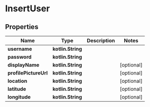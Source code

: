 
# InsertUser

## Properties
| Name | Type | Description | Notes |
| ------------ | ------------- | ------------- | ------------- |
| **username** | **kotlin.String** |  |  |
| **password** | **kotlin.String** |  |  |
| **displayName** | **kotlin.String** |  |  [optional] |
| **profilePictureUrl** | **kotlin.String** |  |  [optional] |
| **location** | **kotlin.String** |  |  [optional] |
| **latitude** | **kotlin.String** |  |  [optional] |
| **longitude** | **kotlin.String** |  |  [optional] |



